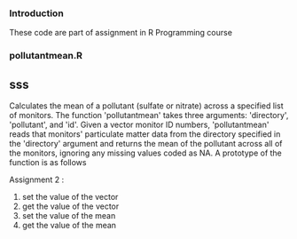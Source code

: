 ### Introduction

These code are part of assignment in R Programming course 



### pollutantmean.R

## sss

Calculates the mean of a pollutant (sulfate or nitrate) across a specified list of monitors. The function 'pollutantmean' takes three arguments: 'directory', 'pollutant', and 'id'. Given a vector monitor ID numbers, 'pollutantmean' reads that monitors' particulate matter data from the directory specified in the 'directory' argument and returns the mean of the pollutant across all of the monitors, ignoring any missing values coded as NA. A prototype of the function is as follows

Assignment 2 : 

1.  set the value of the vector
2.  get the value of the vector
3.  set the value of the mean
4.  get the value of the mean


